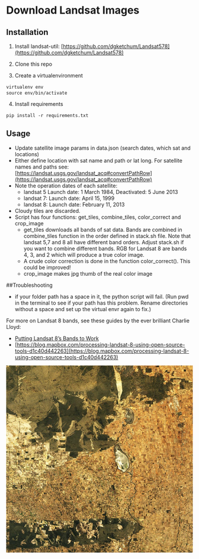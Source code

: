 # Download Landsat Images

## Installation
1. Install landsat-util: [https://github.com/dgketchum/Landsat578](https://github.com/dgketchum/Landsat578)

2. Clone this repo

3. Create a virtualenvironment

```
virtualenv env
source env/bin/activate
```

4. Install requirements

```
pip install -r requirements.txt
```

## Usage
* Update satellite image params in data.json (search dates, which sat and locations)
* Either define location with sat name and path or lat long. For satellite names and paths see: [https://landsat.usgs.gov/landsat_acq#convertPathRow](https://landsat.usgs.gov/landsat_acq#convertPathRow)
* Note the operation dates of each satellite: 
	* landsat 5 Launch date: 1 March 1984, Deactivated: 5 June 2013
	* landsat 7: Launch date: April 15, 1999
	* landsat 8: Launch date: February 11, 2013
* Cloudy tiles are discarded.
* Script has four functions: get_tiles, combine_tiles, color_correct and crop_image 
	* get_tiles downloads all bands of sat data. Bands are combined in combine_tiles function in the order defined in stack.sh file. Note that landsat 5,7 and 8 all have different band orders. Adjust stack.sh if you want to combine different bands. RGB for Landsat 8 are bands 4, 3, and 2 which will produce a true color image.
	* A crude color correction is done in the function color_correct(). This could be improved! 
	* crop_image makes jpg thumb of the real color image
	
##Troubleshooting
* if your folder path has a space in it, the python script will fail. (Run pwd in the terminal to see if your path has this problem. Rename directories without a space and set up the virtual envr again to fix.) 

For more on Landsat 8 bands, see these guides by the ever brilliant Charlie Lloyd:
* [Putting Landsat 8’s Bands to Work](https://blog.mapbox.com/putting-landsat-8s-bands-to-work-631c4029e9d1)
* [https://blog.mapbox.com/processing-landsat-8-using-open-source-tools-d1c40d442263](https://blog.mapbox.com/processing-landsat-8-using-open-source-tools-d1c40d442263)

![alt text](example.jpg)
